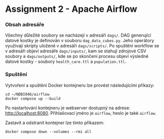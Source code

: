 # Assignment 2 - Apache Airflow

### Obsah adresáře

Všechny důležité soubory se nacházejí v adresáři `dags/`. DAG generující datové kostky je definován v souboru `dag_data_cubes.py`. Jeho operátory využívají skripty uložené v adresáři `dags/scripts/`. Po spuštění workflow se v adresáři objeví adresáře `dags/inputs/`, kam se stahují zdrojové CSV soubory a `dags/outputs/`, kde se po skončení procesu objeví výsledné datové kostky - soubory `health_care.ttl` a `population.ttl`.

### Spuštění

Vytvoření a spuštění Docker kontejneru lze provést následujícími příkazy:
```
cd ~/NDBI046/airflow
docker compose up --build
```

Po nastartování kontejneru je webserver dostupný na adrese: [http://localhost:8080](http://localhost:8080). Přihlašovací jméno je `airflow`, heslo je také `airflow`.

Zastavit a odstranit kontejner lze tímto příkazem:
```
docker compose down --volumes --rmi all
```